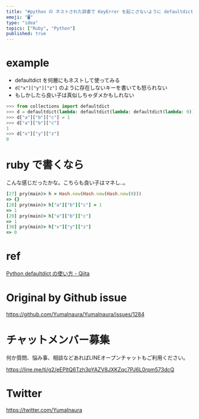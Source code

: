 ```yaml
---
title: "#python の ネストされた辞書で KeyError を起こさないように defaultdict を利用する例 ( #ruby 比較 )"
emoji: "🖥"
type: "idea"
topics: ["Ruby", "Python"]
published: true
---
```


# example

- defaultdict を何層にもネストして使ってみる
- `d["x"]["y"]["z"]` のように存在しないキーを書いても怒られない
- もしかしたら良い子は真似しちゃダメかもしれない

```py
>>> from collections import defaultdict
>>> d = defaultdict(lambda: defaultdict(lambda: defaultdict(lambda: 0)))
>>> d["a"]["b"]["c"] = 1
>>> d["a"]["b"]["c"]
1
>>> d["x"]["y"]["z"]
0
```

# ruby で書くなら

こんな感じだったかな。こちらも良い子はマネし‥。

```rb
[27] pry(main)> h = Hash.new(Hash.new(Hash.new(0)))
=> {}
[28] pry(main)> h["a"]["b"]["c"] = 1
=> 1
[29] pry(main)> h["a"]["b"]["c"]
=> 1
[30] pry(main)> h["x"]["y"]["z"]
=> 0
```

# ref

[Python defaultdict の使い方 - Qiita](https://qiita.com/xza/items/72a1b07fcf64d1f4bdb7)

# Original by Github issue

https://github.com/YumaInaura/YumaInaura/issues/1284








<!-- Update From Qiita API -->

# チャットメンバー募集


何か質問、悩み事、相談などあればLINEオープンチャットもご利用ください。

https://line.me/ti/g2/eEPltQ6Tzh3pYAZV8JXKZqc7PJ6L0rpm573dcQ





# Twitter


https://twitter.com/YumaInaura


<!-- Update From Qiita API -->


